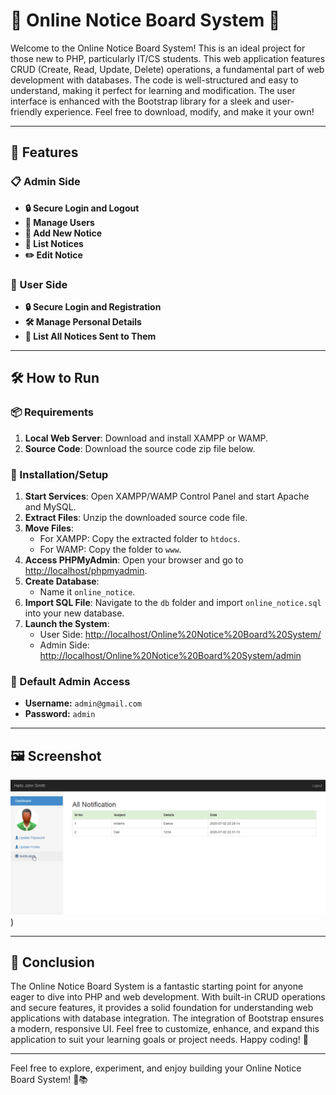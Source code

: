 # 🌟 Online Notice Board System 🌟

Welcome to the Online Notice Board System! This is an ideal project for those new to PHP, particularly IT/CS students. This web application features CRUD (Create, Read, Update, Delete) operations, a fundamental part of web development with databases. The code is well-structured and easy to understand, making it perfect for learning and modification. The user interface is enhanced with the Bootstrap library for a sleek and user-friendly experience. Feel free to download, modify, and make it your own!

---

## 🚀 Features

### 📋 Admin Side
- **🔒 Secure Login and Logout**
- **👥 Manage Users**
- **📝 Add New Notice**
- **📜 List Notices**
- **✏️ Edit Notice**

### 👤 User Side
- **🔒 Secure Login and Registration**
- **🛠️ Manage Personal Details**
- **📰 List All Notices Sent to Them**

---

## 🛠️ How to Run

### 📦 Requirements
1. **Local Web Server**: Download and install XAMPP or WAMP.
2. **Source Code**: Download the source code zip file below.

### 🔧 Installation/Setup

1. **Start Services**: Open XAMPP/WAMP Control Panel and start Apache and MySQL.
2. **Extract Files**: Unzip the downloaded source code file.
3. **Move Files**:
   - For XAMPP: Copy the extracted folder to `htdocs`.
   - For WAMP: Copy the folder to `www`.
4. **Access PHPMyAdmin**: Open your browser and go to [http://localhost/phpmyadmin](http://localhost/phpmyadmin).
5. **Create Database**:
   - Name it `online_notice`.
6. **Import SQL File**: Navigate to the `db` folder and import `online_notice.sql` into your new database.
7. **Launch the System**:
   - User Side: [http://localhost/Online%20Notice%20Board%20System/](http://localhost/Online%20Notice%20Board%20System/)
   - Admin Side: [http://localhost/Online%20Notice%20Board%20System/admin](http://localhost/Online%20Notice%20Board%20System/admin)

### 🔑 Default Admin Access
- **Username:** `admin@gmail.com`
- **Password:** `admin`

---

## 🖼️ Screenshot

![Online Notice Board System](https://github.com/nishitsaha52/Online-Notice-Board/blob/main/online-notice-board-system.png))

---

## 🎉 Conclusion

The Online Notice Board System is a fantastic starting point for anyone eager to dive into PHP and web development. With built-in CRUD operations and secure features, it provides a solid foundation for understanding web applications with database integration. The integration of Bootstrap ensures a modern, responsive UI. Feel free to customize, enhance, and expand this application to suit your learning goals or project needs. Happy coding! 🚀

---

Feel free to explore, experiment, and enjoy building your Online Notice Board System! 🌟📚
